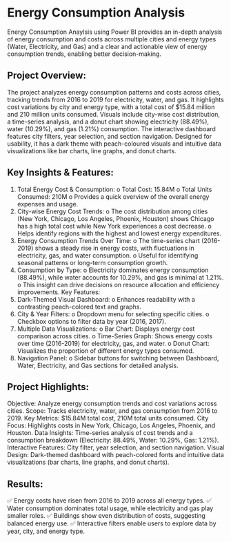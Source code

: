 # Energy Consumption Analysis
Energy Consumption Anaylsis using Power BI provides an in-depth analysis of energy consumption and costs across multiple cities and energy types (Water, Electricity, and Gas) and a clear and actionable view of energy consumption trends, enabling better decision-making.
## Project Overview:
The project analyzes energy consumption patterns and costs across cities, tracking trends from 2016 to 2019 for electricity, water, and gas. It highlights cost variations by city and energy type, with a total cost of $15.84 million and 210 million units consumed. Visuals include city-wise cost distribution, a time-series analysis, and a donut chart showing electricity (88.49%), water (10.29%), and gas (1.21%) consumption. The interactive dashboard features city filters, year selection, and section navigation. Designed for usability, it has a dark theme with peach-coloured visuals and intuitive data visualizations like bar charts, line graphs, and donut charts.
## Key Insights & Features:
1.	Total Energy Cost & Consumption:
o	Total Cost: 15.84M
o	Total Units Consumed: 210M
o	Provides a quick overview of the overall energy expenses and usage.
2.	City-wise Energy Cost Trends:
o	The cost distribution among cities (New York, Chicago, Los Angeles, Phoenix, Houston) shows Chicago has a high total cost while New York experiences a cost decrease.
o	Helps identify regions with the highest and lowest energy expenditures.
3.	Energy Consumption Trends Over Time:
o	The time-series chart (2016-2019) shows a steady rise in energy costs, with fluctuations in electricity, gas, and water consumption.
o	Useful for identifying seasonal patterns or long-term consumption growth.
4.	Consumption by Type:
o	Electricity dominates energy consumption (88.49%), while water accounts for 10.29%, and gas is minimal at 1.21%.
o	This insight can drive decisions on resource allocation and efficiency improvements.
Key Features:
1.	Dark-Themed Visual Dashboard:
o	Enhances readability with a contrasting peach-colored text and graphs.
2.	City & Year Filters:
o	Dropdown menu for selecting specific cities.
o	Checkbox options to filter data by year (2016, 2017).
3.	Multiple Data Visualizations:
o	Bar Chart: Displays energy cost comparison across cities.
o	Time-Series Graph: Shows energy costs over time (2016-2019) for electricity, gas, and water.
o	Donut Chart: Visualizes the proportion of different energy types consumed.
4.	Navigation Panel:
o	Sidebar buttons for switching between Dashboard, Water, Electricity, and Gas sections for detailed analysis.
## Project Highlights:
Objective: Analyze energy consumption trends and cost variations across cities.
Scope: Tracks electricity, water, and gas consumption from 2016 to 2019.
Key Metrics: $15.84M total cost, 210M total units consumed.
City Focus: Highlights costs in New York, Chicago, Los Angeles, Phoenix, and Houston.
Data Insights: Time-series analysis of cost trends and a consumption breakdown (Electricity: 88.49%, Water: 10.29%, Gas: 1.21%).
Interactive Features: City filter, year selection, and section navigation.
Visual Design: Dark-themed dashboard with peach-colored fonts and intuitive data visualizations (bar charts, line graphs, and donut charts).
## Results:
✅ Energy costs have risen from 2016 to 2019 across all energy types.
✅ Water consumption dominates total usage, while electricity and gas play smaller roles.
✅ Buildings show even distribution of costs, suggesting balanced energy use.
✅ Interactive filters enable users to explore data by year, city, and energy type.




